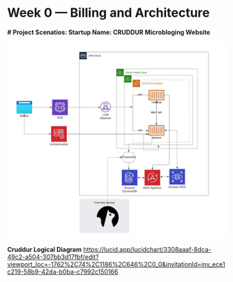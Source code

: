 # Week 0 — Billing and Architecture

**# Project Scenatios:
Startup Name: CRUDDUR
Microbloging Website**



![](Image/Cruddur%20Logical%20Diagram.jpeg)


**Cruddur Logical Diagram**
https://lucid.app/lucidchart/3308aaaf-8dca-49c2-a504-307bb3d17fbf/edit?viewport_loc=-1762%2C74%2C1186%2C646%2C0_0&invitationId=inv_ece1c219-58b9-42da-b0ba-c7992c150166

